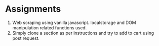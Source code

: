 # Assignments
1) Web scraping using vanilla javascript. localstorage and DOM manipulation related functions used.
2) Simply clone a section as per instructions and try to add to cart using post request.
